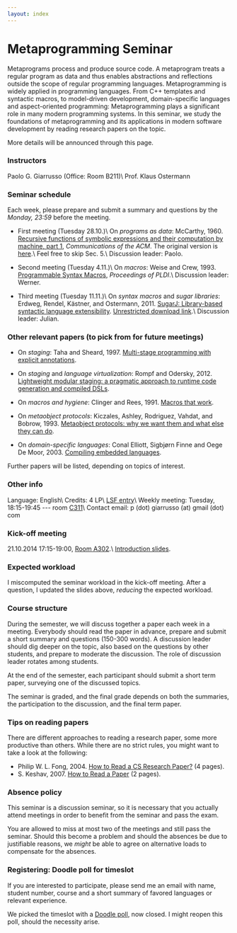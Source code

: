 ```yaml
---
layout: index
---
```


# Metaprogramming Seminar

Metaprograms process and produce source code. A metaprogram treats a regular program as data and thus enables abstractions and reflections outside the scope of regular programming languages. Metaprogramming is widely applied in programming languages. From C++ templates and syntactic macros, to model-driven development, domain-specific languages and aspect-oriented programming: Metaprogramming plays a significant role in many modern programming systems. In this seminar, we study the foundations of metaprogramming and its applications in modern software development by reading research papers on the topic.

More details will be announced through this page.

### Instructors

Paolo G. Giarrusso (Office: Room B211)\\
Prof. Klaus Ostermann

### Seminar schedule

Each week, please prepare and submit a summary and questions by the *Monday, 23:59* before the meeting.

* First meeting (Tuesday 28.10.)\\
On *programs as data*: McCarthy, 1960. [Recursive functions of symbolic expressions and their computation by machine, part 1](http://cs.cmu.edu/~crary/819-f09/McCarthy60.pdf), *Communications of the ACM*. The original version is [here](http://www.brinckerhoff.org/clements/csc530-sp09/Readings/mccarthy-1960.pdf).\\
Feel free to skip Sec. 5.\\
Discussion leader: Paolo.

* Second meeting (Tuesday 4.11.)\\
On *macros*: Weise and Crew, 1993. [Programmable Syntax Macros](http://dl.acm.org/citation.cfm?id=155105), *Proceedings of PLDI*.\\
Discussion leader: Werner.

* Third meeting (Tuesday 11.11.)\\
On *syntax macros* and *sugar libraries*: Erdweg, Rendel, Kästner, and Ostermann, 2011. [SugarJ: Library-based syntactic language extensibility](http://dl.acm.org/citation.cfm?id=2048099). [Unrestricted download link](http://www.student.informatik.tu-darmstadt.de/~xx00seba/publications/sugarj.pdf).\\
Discussion leader: Julian.

### Other relevant papers (to pick from for future meetings)

* On *staging*: Taha and Sheard, 1997. [Multi-stage programming with explicit annotations](http://dl.acm.org/citation.cfm?id=259019).

* On *staging* and *language virtualization*: Rompf and Odersky, 2012. [Lightweight modular staging: a pragmatic approach to runtime code generation and compiled DSLs](http://dl.acm.org/citation.cfm?id=2184345).

* On *macros and hygiene*: Clinger and Rees, 1991. [Macros that work](http://dl.acm.org/citation.cfm?id=99607).

* On *metaobject protocols*: Kiczales, Ashley, Rodriguez, Vahdat, and Bobrow, 1993. [Metaobject protocols: why we want them and what else they can do](http://cseweb.ucsd.edu/~vahdat/papers/mop.pdf).

* On *domain-specific languages*: Conal Elliott, Sigbjørn Finne and Oege De Moor, 2003. [Compiling embedded languages](http://journals.cambridge.org/article_S0956796802004574).

Further papers will be listed, depending on topics of interest.

### Other info
Language: English\\
Credits: 4 LP\\
[LSF entry](http://campus.verwaltung.uni-tuebingen.de/lsfpublic/rds?state=verpublish&status=init&vmfile=no&publishid=114223&moduleCall=webInfo&publishConfFile=webInfo&publishSubDir=veranstaltung)\\
Weekly meeting: Tuesday, 18:15-19:45 --- room [C311](http://campus.verwaltung.uni-tuebingen.de/lsfpublic/rds?state=verpublish&status=init&vmfile=no&moduleCall=webInfo&publishConfFile=webInfoRaum&publishSubDir=raum&keep=y&raum.rgid=2963)\\
Contact email: p (dot) giarrusso (at) gmail (dot) com

### Kick-off meeting

21.10.2014 17:15-19:00, [Room A302](http://campus.verwaltung.uni-tuebingen.de/lsfpublic/rds?state=verpublish&status=init&vmfile=no&moduleCall=webInfo&publishConfFile=webInfoRaum&publishSubDir=raum&keep=y&raum.rgid=2786).\\
[Introduction slides](https://github.com/Blaisorblade/ws14-mp/blob/master/WS14-Metaprogramming.pdf?raw=true).

### Expected workload

I miscomputed the seminar workload in the kick-off meeting. After a question, I updated the slides above, *reducing* the expected workload.

### Course structure

During the semester, we will discuss together a paper each week in a meeting. Everybody should read the paper in advance, prepare and submit a short summary and questions (150-300 words). A discussion leader should dig deeper on the topic, also based on the questions by other students, and prepare to moderate the discussion. The role of discussion leader rotates among students.

At the end of the semester, each participant should submit a short term paper, surveying one of the discussed topics.

The seminar is graded, and the final grade depends on both the summaries, the participation to the discussion, and the final term paper.

### Tips on reading papers

There are different approaches to reading a research paper, some more productive than others. While there are no strict rules, you might want to take a look at the following:

* Philip W. L. Fong, 2004. [How to Read a CS Research Paper?](http://faculty.ksu.edu.sa/chikh/Documents/reading-paper.pdf) (4 pages).
* S. Keshav, 2007. [How to Read a Paper](http://groups.csail.mit.edu/netmit/wordpress/wp-content/themes/netmit/papers/HowtoRead.pdf) (2 pages).


### Absence policy

This seminar is a discussion seminar, so it is necessary that you actually attend meetings in order to benefit from the seminar and pass the exam.

You are allowed to miss at most two of the meetings and still pass the seminar. Should this become a problem and should the absences be due to justifiable reasons, we *might* be able to agree on alternative loads to compensate for the absences.

### Registering: Doodle poll for timeslot

If you are interested to participate, please send me an email with name, student number, course and a short summary of favored languages or relevant experience.

We picked the timeslot with a [Doodle poll](http://doodle.com/bnx7773c7msnq29i), now closed. I might reopen this poll, should the necessity arise.
